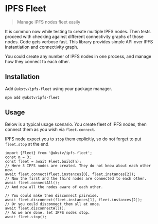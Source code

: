 # IPFS Fleet

> Manage IPFS nodes fleet easily

It is common now while testing to create multiple IPFS nodes. Then tests proceed with checking against
different connectivity graphs of those nodes. Code gets verbose fast. This library provides simple API over IPFS instantiation and connectivity graph.

You could create any number of IPFS nodes in one process, and manage how they connect to each other.

## Installation

Add `@ukstv/ipfs-fleet` using your package manager.

```
npm add @ukstv/ipfs-fleet
```

## Usage

Below is a typical usage scenario. You create fleet of IPFS nodes, then connect them as you wish via `fleet.connect`.

IPFS node expect you to `stop` them explicitly, so do not forget to put `fleet.stop` at the end.

```
import {Fleet} from '@ukstv/ipfs-fleet';
const n = 3;
const fleet = await Fleet.build(n);
// Here 3 IPFS nodes are created. They do not know about each other now.
await fleet.connect(fleet.instances[0], fleet.instances[2]);
// Now the first and the third nodes are connected to each other.
await fleet.connectAll();
// And now all the nodes aware of each other.

// You could make them disconnect pairwise.
await fleet.disconnect(fleet.instances[1], fleet.instances[2]);
// Or you could disconnect them all at once.
await fleet.disconnectAll();
// As we are done, let IPFS nodes stop.
await fleet.stop();
```

